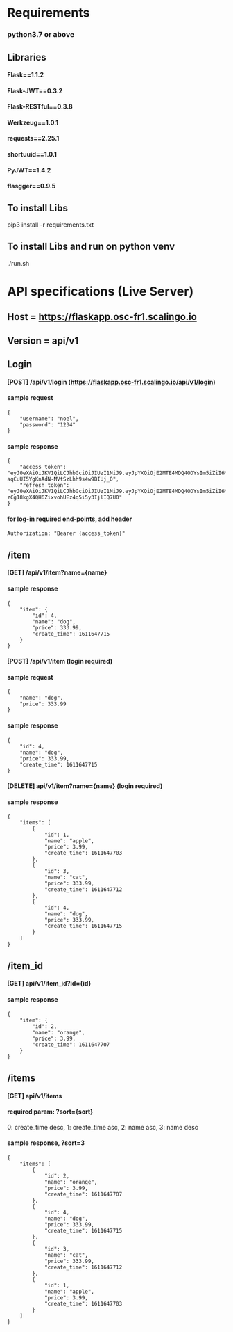 # Requirements
### python3.7 or above

## Libraries
#### Flask==1.1.2
#### Flask-JWT==0.3.2
#### Flask-RESTful==0.3.8
#### Werkzeug==1.0.1
#### requests==2.25.1
#### shortuuid==1.0.1
#### PyJWT==1.4.2
#### flasgger==0.9.5

## To install Libs
pip3 install -r requirements.txt

## To install Libs and run on python venv
./run.sh



# API specifications (Live Server)
## Host = https://flaskapp.osc-fr1.scalingo.io
## Version = api/v1
##
## Login
#### [POST] /api/v1/login (https://flaskapp.osc-fr1.scalingo.io/api/v1/login)
#### sample request 
    {
        "username": "noel",
        "password": "1234"
    }
#### sample response
    {
        "access_token": "eyJ0eXAiOiJKV1QiLCJhbGciOiJIUzI1NiJ9.eyJpYXQiOjE2MTE4MDQ4ODYsIm5iZiI6MTYxMTgwNDg4NiwianRpIjoiOGJkZDk0MDItYmFlZi00YTQ0LThmNWYtYTBhNTBiMTJlMTJkIiwiaWRlbnRpdHkiOjIsImZyZXNoIjp0cnVlLCJ0eXBlIjoiYWNjZXNzIn0.w8GMwm0e-aqCuUI5YgKnAdN-MVtSzLhh9s4w9BIUj_Q",
        "refresh_token": "eyJ0eXAiOiJKV1QiLCJhbGciOiJIUzI1NiJ9.eyJpYXQiOjE2MTE4MDQ4ODYsIm5iZiI6MTYxMTgwNDg4NiwianRpIjoiOTI4ZmFiZDAtMGJhMS00NDE1LTkyZjEtNGYyY2Q5OTQ1MWI1IiwiZXhwIjoxNjE0Mzk2ODg2LCJpZGVudGl0eSI6MiwidHlwZSI6InJlZnJlc2gifQ.kW9s7l-zCg18kgX4QH6ZixvohUEz4q5i5y3IjlIQ7U0"
    }
#### for log-in required end-points, add header
    Authorization: "Bearer {access_token}"
##
## /item
#### [GET] /api/v1/item?name={name} 
#### sample response 
    {
        "item": {
            "id": 4,
            "name": "dog",
            "price": 333.99,
            "create_time": 1611647715
        }
    }

#### [POST] /api/v1/item  (login required)
#### sample request 
    {
        "name": "dog",
        "price": 333.99
    }
#### sample response 
    {
        "id": 4,
        "name": "dog",
        "price": 333.99,
        "create_time": 1611647715
    }

#### [DELETE] api/v1/item?name={name} (login required)
#### sample response
    {
        "items": [
            {
                "id": 1,
                "name": "apple",
                "price": 3.99,
                "create_time": 1611647703
            },
            {
                "id": 3,
                "name": "cat",
                "price": 333.99,
                "create_time": 1611647712
            },
            {
                "id": 4,
                "name": "dog",
                "price": 333.99,
                "create_time": 1611647715
            }
        ]
    }
##
## /item_id
#### [GET] api/v1/item_id?id={id}
#### sample response
    {
        "item": {
            "id": 2,
            "name": "orange",
            "price": 3.99,
            "create_time": 1611647707
        }
    }

##
## /items
#### [GET] api/v1/items
#### required param: ?sort={sort}
0: create_time desc, 1: create_time asc, 2: name asc, 3: name desc
#### sample response, ?sort=3
    {
        "items": [
            {
                "id": 2,
                "name": "orange",
                "price": 3.99,
                "create_time": 1611647707
            },
            {
                "id": 4,
                "name": "dog",
                "price": 333.99,
                "create_time": 1611647715
            },
            {
                "id": 3,
                "name": "cat",
                "price": 333.99,
                "create_time": 1611647712
            },
            {
                "id": 1,
                "name": "apple",
                "price": 3.99,
                "create_time": 1611647703
            }
        ]
    }
